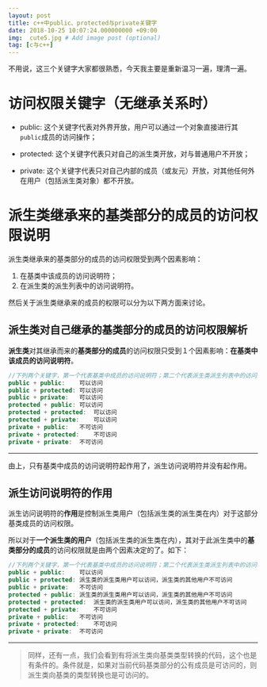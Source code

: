 ```yaml
---
layout: post
title: c++中public、protected与private关键字
date: 2018-10-25 10:07:24.000000000 +09:00
img:  cute5.jpg # Add image post (optional)
tag: [c与c++]
---
```

不用说，这三个关键字大家都很熟悉，今天我主要是重新温习一遍，理清一遍。
# 访问权限关键字（无继承关系时）
- public: 这个关键字代表对外界开放，用户可以通过一个对象直接进行其`public`成员的访问操作；

- protected: 这个关键字代表只对自己的派生类开放，对与普通用户不开放；

- private: 这个关键字代表只对自己内部的成员（或友元）开放，对其他任何外在用户（包括派生类对象）都不开放。

# 派生类继承来的基类部分的成员的访问权限说明
派生类继承来的基类部分的成员的访问权限受到两个因素影响：
1. 在基类中该成员的访问说明符；
2. 在派生类的派生列表中的访问说明符。

然后关于派生类继承来的成员的权限可以分为以下两方面来讨论。

## 派生类对自己继承的基类部分的成员的访问权限解析
**派生类**对其继承而来的**基类部分的成员**的访问权限只受到１个因素影响：**在基类中该成员的访问说明符**。
```cpp
//下列两个关键字，第一个代表基类中成员的访问说明符；第二个代表派生类派生列表中的访问说明符
public + public:    可以访问
public + protected: 可以访问
public + private:   可以访问
protected + public: 可以访问
protected + protected:  可以访问
protected + private:    可以访问
private + public:   不可访问
private + protected:    不可访问
private + private:  不可访问
```
---
由上，只有基类中成员的访问说明符起作用了，派生访问说明符并没有起作用。

## 派生访问说明符的作用

派生访问说明符的**作用**是控制派生类用户（包括派生类的派生类在内）对于这部分基类成员的访问权限。

所以对于**一个派生类的用户**（包括派生类的派生类在内），其对于此派生类中的**基类部分的成员**的访问权限就是由两个因素决定的了。如下：
```cpp
//下列两个关键字，第一个代表基类中成员的访问说明符；第二个代表派生类派生列表中的访问说明符
public + public:    可以访问
public + protected: 派生类的派生类用户可以访问，派生类的其他用户不可访问
public + private:   不可访问
protected + public: 派生类的派生类用户可以访问，派生类的其他用户不可访问
protected + protected:  派生类的派生类用户可以访问，派生类的其他用户不可访问
protected + private:    不可访问
private + public:   不可访问
private + protected:    不可访问
private + private:  不可访问
```
---
> 同样，还有一点，我们会看到有将派生类向基类类型转换的代码，这个也是有条件的。条件就是，如果对当前代码基类部分的公有成员是可访问的，则派生类向基类的类型转换也是可访问的。

